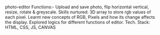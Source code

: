 photo-editor
Functions:-
Upload and save photo, flip horizontal vertical, resize, rotate & greyscale.
Skills nurtured:
3D array to store rgb values of each pixel.
Learnt new concepts of RGB, Pixels and how its change affects the display.
Explored logics for different functions of editor.
Tech. Stack:
HTML, CSS, JS, CANVAS
